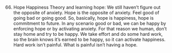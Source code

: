 66. Hope Happiness Theory and learning hope: We still haven’t figure out the opposite of anxiety. Hope is the opposite of anxiety. Feel good of going bad or going good. So, basically, hope is happiness, hope is commitment to future. In any scenario good or bad, we can be happy by enforcing hope or by activating anxiety. For that reason we human, don’t stay home and try to be happy. We take effort and do some hard work, so the brain knows it’s earned to be happy, so it can activate happiness. Hard work isn’t painful. What is painful isn’t having a hope.

